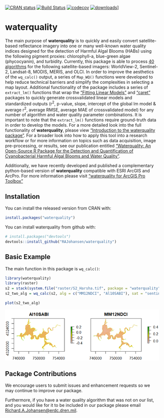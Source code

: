 
<!-- README.md is generated from README.Rmd. Please edit that file -->

[![CRAN
status](http://www.r-pkg.org/badges/version/waterquality)](https://cran.r-project.org/package=waterquality)
[![Build
Status](https://travis-ci.org/RAJohansen/waterquality.png?branch=master)](https://travis-ci.org/RAJohansen/waterquality)
[![codecov](https://codecov.io/gh/RAJohansen/waterquality/branch/master/graph/badge.svg)](https://app.codecov.io/gh/RAJohansen/waterquality)
[![downloads](http://cranlogs.r-pkg.org/badges/waterquality?color=waterquality)](http://www.r-pkg.org/pkg/waterquality)]

# waterquality

The main purpose of **waterquality** is to quickly and easily convert
satellite-based reflectance imagery into one or many well-known water
quality indices designed for the detection of Harmful Algal Blooms
(HABs) using the following pigment proxies: chlorophyll-a, blue-green
algae (phycocyanin), and turbidity. Currently, this package is able to
process [40
algorithms](https://rajohansen.github.io/waterquality/reference/index.html)
for the following satellite-based imagers: WorldView-2, Sentinel-2,
Landsat-8, MODIS, MERIS, and OLCI. In order to improve the aesthetics of
the `wq_calc()` output, a series of `Map_WQ()` functions were developed
to help reduce technical barriers and simplify the complexities in
selecting a map layout. Additional functionality of the package includes
a series of `extract_lm()` functions that wrap the [“Fitting Linear
Models”](https://www.rdocumentation.org/packages/stats/versions/3.6.2/topics/lm)
and [“caret”](https://topepo.github.io/caret/index.html) packages to
quickly generate crossvalidated linear models and standardized outputs
(r<sup>2</sup>, p-value, slope, intercept of the global lm model &
average r<sup>2</sup>, average RMSE, average MAE of crossvalidated
model) for any number of algorithm and water quality parameter
combinations. It is important to note that the `extract_lm()` functions
require ground-truth data in order to develop the models. For a more
detailed look into the full functionality of **waterquality**, please
view [“Introduction to the waterquality
package”](https://rajohansen.github.io/waterquality/articles/waterquality_vignette.html).
For a broader look into how to apply this tool into a research workflow
or for more information on topics such as data acquisition, image
pre-processing, or results, see our publication entitled [“Waterquality:
An Open-Source R Package for the Detection and Quantification of
Cyanobacterial Harmful Algal Blooms and Water
Quality”](https://erdc-library.erdc.dren.mil/jspui/bitstream/11681/35053/3/ERDC-EL%20TR-19-20.pdf).

Additionally, we have recently developed and published a complementary
python-based version of **waterquality** compatible with ESRI ArcGIS and
ArcPro. For more information please visit [“waterquality for ArcGIS Pro
Toolbox”](https://hdl.handle.net/11681/42240)

## Installation

You can install the released version from CRAN with:

``` r
install.packages("waterquality")
```

You can install waterquality from github with:

``` r
# install.packages("devtools")
devtools::install_github("RAJohansen/waterquality")
```

## Basic Example

The main function in this package is `wq_calc()`:

``` r
library(waterquality)
library(raster)
s2 = stack(system.file("raster/S2_Harsha.tif", package = "waterquality"))
s2_two_alg = wq_calc(s2, alg = c("MM12NDCI", "Al10SABI"), sat = "sentinel2")
```

``` r
plot(s2_two_alg)
```

![](man/figures/README-example_output-1.png)<!-- -->

## Package Contributions

We encourage users to submit issues and enhancement requests so we may
continue to improve our package.

Furthermore, if you have a water quality algorithm that was not on our
list, and you would like for it to be included in our package please
email <Richard.A.Johansen@erdc.dren.mil>.

